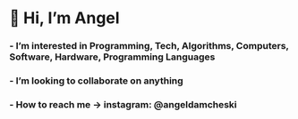 #  👋 Hi, I’m Angel
### - I’m interested in Programming, Tech, Algorithms, Computers, Software, Hardware, Programming Languages
### - I’m looking to collaborate on anything
### - How to reach me -> instagram: @angeldamcheski

<!---
angeldamcheski/angeldamcheski is a ✨ special ✨ repository because its `README.md` (this file) appears on your GitHub profile.
You can click the Preview link to take a look at your changes.
--->
